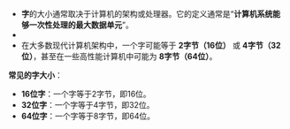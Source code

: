 - **字**的大小通常取决于计算机的架构或处理器。它的定义通常是“**计算机系统能够一次性处理的最大数据单元**”。
- 
- 在大多数现代计算机架构中，一个字可能等于 **2字节（16位）** 或 **4字节（32位）**，甚至在一些高性能计算机中可能为 **8字节（64位）**。

**常见的字大小**：

- **16位字**：一个字等于2字节，即16位。
- **32位字**：一个字等于4字节，即32位。
- **64位字**：一个字等于8字节，即64位。